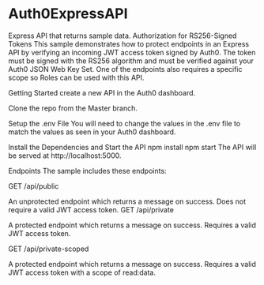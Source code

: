 # Auth0ExpressAPI

Express API that returns sample data. Authorization for RS256-Signed Tokens
This sample demonstrates how to protect endpoints in an Express API by verifying an incoming JWT access token signed by Auth0. The token must be signed with the RS256 algorithm and must be verified against your Auth0 JSON Web Key Set. One of the endpoints also requires a specific scope so Roles can be used with this API.

Getting Started
create a new API in the Auth0 dashboard.

Clone the repo from the Master branch.

Setup the .env File
You will need to change the values in the .env file to match the values as seen in your Auth0 dashboard.

Install the Dependencies and Start the API
npm install
npm start
The API will be served at http://localhost:5000.

Endpoints
The sample includes these endpoints:

GET /api/public

An unprotected endpoint which returns a message on success. Does not require a valid JWT access token.
GET /api/private

A protected endpoint which returns a message on success. Requires a valid JWT access token.

GET /api/private-scoped

A protected endpoint which returns a message on success. Requires a valid JWT access token with a scope of read:data.
